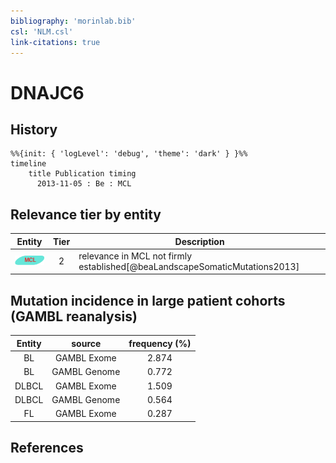 ```yaml
---
bibliography: 'morinlab.bib'
csl: 'NLM.csl'
link-citations: true
---
```


# DNAJC6

## History

```mermaid
%%{init: { 'logLevel': 'debug', 'theme': 'dark' } }%%
timeline
    title Publication timing
      2013-11-05 : Be : MCL
```


## Relevance tier by entity

|Entity|Tier|Description|
|:------:|:----:|--------------------------------------|
|![MCL](images/icons/MCL_tier2.png)|2|relevance in MCL not firmly established[@beaLandscapeSomaticMutations2013]|


## Mutation incidence in large patient cohorts (GAMBL reanalysis)

|Entity|source |frequency (%)|
|:------:|:----:|:----:|
|BL|GAMBL Exome |2.874 |
|BL|GAMBL Genome |0.772 |
|DLBCL|GAMBL Exome |1.509 |
|DLBCL|GAMBL Genome |0.564 |
|FL|GAMBL Exome |0.287 |


## References


